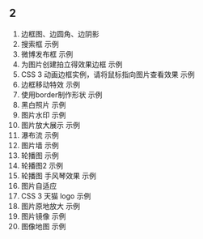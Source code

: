 ## 2

1. 边框图、边圆角、边阴影
2. 搜索框 示例
3. 微博发布框 示例
4. 为图片创建拍立得效果边框 示例
5. CSS 3 动画边框实例，请将鼠标指向图片查看效果 示例
6. 边框移动特效 示例
7. 使用border制作形状 示例
8. 黑白照片 示例
9. 图片水印 示例
10. 图片放大展示 示例
11. 瀑布流 示例
12. 图片墙 示例
13. 轮播图 示例
14. 轮播图2 示例
15. 轮播图 手风琴效果 示例
16. 图片自适应
17. CSS 3 天猫 logo 示例
18. 图片原地放大 示例
19. 图片镜像 示例
20. 图像地图 示例